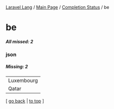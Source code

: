 [Laravel Lang](https://github.com/Laravel-Lang/lang) / [Main Page](../index.md) / [Completion Status](../status.md) / be

# be

##### All missed: 2


### json

##### Missing: 2

<table >
<tr><td align="left" >
Luxembourg
</td>
</tr>
<tr><td align="left" >
Qatar
</td>
</tr>

</table>


[ [go back](../status.md) | [to top](#) ]


